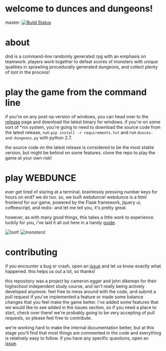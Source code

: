 # welcome to dunces and dungeons!

master: [![Build Status](https://travis-ci.org/microwaveabletoaster/dunces-and-dungeons.svg?branch=master)](https://travis-ci.org/microwaveabletoaster/dunces-and-dungeons)



# about
dnd is a command-line randomly generated rpg with an emphasis on teamwork. players work together to defeat scores of monsters with unique qualities in sprawling procedurally generated dungeons, and collect plenty of loot in the process!

# play the game from the command line
if you're on any post-xp version of windows, you can head over to the <a href='https://github.com/microwaveabletoaster/dunces-and-dungeons/releases'>release</a> page and download the latest binary for windows. if you're on some sort of *nix system, you're going to need to download the source code from the latest release, run `pip install -r requirements.txt` and run `dunces-and-dungeons.py` with python 2.7.

the source code on the latest release is considered to be the most stable version, but might be behind on some features. clone the repo to play the game at your own risk!

# play WEBDUNCE
ever get tired of staring at a terminal, brainlessly pressing number keys for hours on end? we do too. so, we built webdunce! webdunce is a html frontend for our game, powered by the Flask framework, jquery ui, coffeescript, and redis- and let me tell you, it's pretty great.

however, as with many good things, this takes a little work to experience. luckily for you, i've laid it all out here in a handy <a href='WEBDUNCE.md'>guide</a>.

![loot!](https://dl.dropboxusercontent.com/s/68p3mj77rhvzosi/Screen%20Shot%202016-06-02%20at%206.47.25%20PM.png?dl=0)
![monsters!](https://dl.dropboxusercontent.com/s/kibxynvolqp8gm0/Screen%20Shot%202016-06-02%20at%206.49.34%20PM.png?dl=0)

# contributing
if you encounter a bug or crash, open an <a href="https://github.com/microwaveabletoaster/dunces-and-dungeons/issues">issue</a> and let us know exactly what happened. this helps us out a lot, so thanks!

this repository was a project by cameron egger and john dikeman for their highschool independent study course, and isn't really being actively developed anymore. feel free to mess around with the code, and submit a pull request if you've implemented a feature or made some balance changes that you feel make the game better. i've added some features that we would like to see added in the issues section, so if you need a place to start, check over there! we're probably going to be very accepting of pull requests, so please feel free to contribute.

we're working hard to make the internal documentation better, but at this stage you'll find that most things are commented in the code and everything is relatively easy to follow. if you have any specific questions, open an <a href="https://github.com/microwaveabletoaster/dunces-and-dungeons/issues">issue</a>.
